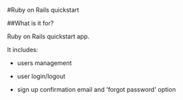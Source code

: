 #Ruby on Rails quickstart

##What is it for?

Ruby on Rails quickstart app.

It includes:

* users management

* user login/logout

* sign up confirmation email and 'forgot password' option
